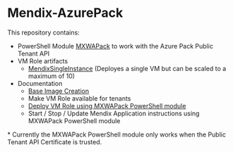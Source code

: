 # Mendix-AzurePack

This repository contains:

* PowerShell Module [MXWAPack](/MXWAPack) to work with the Azure Pack Public Tenant API
* VM Role artifacts
  * [MendixSingleInstance](/VMRole/MendixSingleInstance) (Deployes a single VM but can be scaled to a maximum of 10)
* Documentation
  * [Base Image Creation](/Documentation/BaseImage.md)
  * Make VM Role available for tenants
  * [Deploy VM Role using MXWAPack PowerShell module](/Documentation/DeployVMRole.md)
  * Start / Stop / Update Mendix Application instructions using MXWAPack PowerShell module

\* Currently the MXWAPack PowerShell module only works when the Public Tenant API Certificate is trusted.
